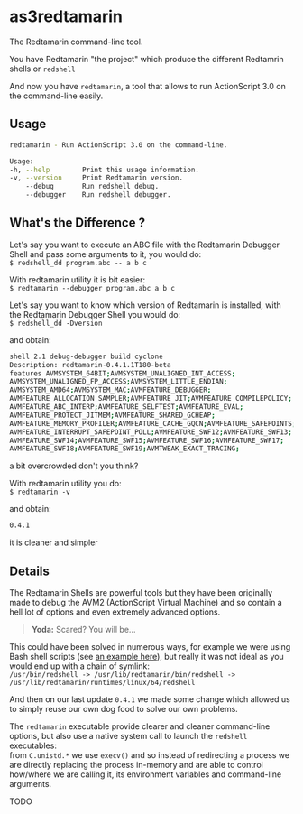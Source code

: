 as3redtamarin
=============

The Redtamarin command-line tool.

You have Redtamarin "the project" which produce
the different Redtamrin shells or `redshell`

And now you have `redtamarin`, a tool that allows to 
run ActionScript 3.0 on the command-line easily.

Usage
-----

```bash
redtamarin - Run ActionScript 3.0 on the command-line.

Usage: 
-h, --help        Print this usage information.
-v, --version     Print Redtamarin version.
    --debug       Run redshell debug.
    --debugger    Run redshell debugger.
```

What's the Difference ?
-----------------------

Let's say you want to execute an ABC file with the Redtamarin Debugger Shell
and pass some arguments to it, you would do:  
`$ redshell_dd program.abc -- a b c`

With redtamarin utility it is bit easier:  
`$ redtamarin --debugger program.abc a b c`


Let's say you want to know which version of Redtamarin is installed,
with the Redtamarin Debugger Shell you would do:  
`$ redshell_dd -Dversion`

and obtain:
```bash
shell 2.1 debug-debugger build cyclone
Description: redtamarin-0.4.1.1T180-beta
features AVMSYSTEM_64BIT;AVMSYSTEM_UNALIGNED_INT_ACCESS;
AVMSYSTEM_UNALIGNED_FP_ACCESS;AVMSYSTEM_LITTLE_ENDIAN;
AVMSYSTEM_AMD64;AVMSYSTEM_MAC;AVMFEATURE_DEBUGGER;
AVMFEATURE_ALLOCATION_SAMPLER;AVMFEATURE_JIT;AVMFEATURE_COMPILEPOLICY;
AVMFEATURE_ABC_INTERP;AVMFEATURE_SELFTEST;AVMFEATURE_EVAL;
AVMFEATURE_PROTECT_JITMEM;AVMFEATURE_SHARED_GCHEAP;
AVMFEATURE_MEMORY_PROFILER;AVMFEATURE_CACHE_GQCN;AVMFEATURE_SAFEPOINTS;
AVMFEATURE_INTERRUPT_SAFEPOINT_POLL;AVMFEATURE_SWF12;AVMFEATURE_SWF13;
AVMFEATURE_SWF14;AVMFEATURE_SWF15;AVMFEATURE_SWF16;AVMFEATURE_SWF17;
AVMFEATURE_SWF18;AVMFEATURE_SWF19;AVMTWEAK_EXACT_TRACING;
```
a bit overcrowded don't you think?

With redtamarin utility you do:  
`$ redtamarin -v`

and obtain:  
```bash
0.4.1
```
it is cleaner and simpler


Details
-------

The Redtamarin Shells are powerful tools but they have been originally
made to debug the AVM2 (ActionScript Virtual Machine) and so contain
a hell lot of options and even extremely advanced options.

> **Yoda:** Scared? You will be...

This could have been solved in numerous ways, for example we were using
Bash shell scripts (see [an example here](https://gist.github.com/zwetan/97cf1838f4d3d72bbc93)),
but really it was not ideal as you would end up with a chain of symlink:  
`/usr/bin/redshell -> /usr/lib/redtamarin/bin/redshell -> /usr/lib/redtamarin/runtimes/linux/64/redshell`

And then on our last update `0.4.1` we made some change which allowed us
to simply reuse our own dog food to solve our own problems.

The `redtamarin` executable provide clearer and cleaner command-line options,
but also use a native system call to launch the `redshell` executables:  
from `C.unistd.*` we use `execv()` and so instead of redirecting a process
we are directly replacing the process in-memory and are able to control
how/where we are calling it, its environment variables and command-line arguments.

TODO


